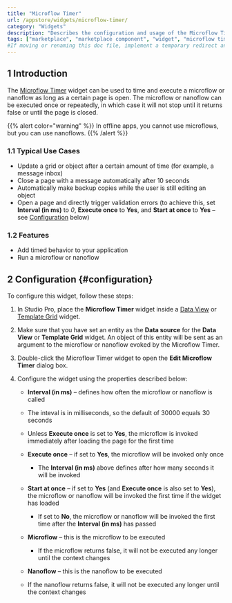 ```yaml
---
title: "Microflow Timer"
url: /appstore/widgets/microflow-timer/
category: "Widgets"
description: "Describes the configuration and usage of the Microflow Timer widget, which is available in the Mendix Marketplace."
tags: ["marketplace", "marketplace component", "widget", "microflow timer", "platform support"]
#If moving or renaming this doc file, implement a temporary redirect and let the respective team know they should update the URL in the product. See Mapping to Products for more details.
---
```


## 1 Introduction

The [Microflow Timer](https://marketplace.mendix.com/link/component/27/) widget can be used to time and execute a microflow or nanoflow as long as a certain page is open. The microflow or nanoflow can be executed once or repeatedly, in which case it will not stop until it returns false or until the page is closed. 

{{% alert color="warning" %}}
In offline apps, you cannot use microflows, but you can use nanoflows.
{{% /alert %}}

### 1.1 Typical Use Cases

* Update a grid or object after a certain amount of time (for example, a message inbox)
* Close a page with a message automatically after 10 seconds
* Automatically make backup copies while the user is still editing an object
* Open a page and directly trigger validation errors (to achieve this, set **Interval (in ms)** to *0*, **Execute once** to **Yes**, and **Start at once** to **Yes** – see [Configuration](#configuration) below)

### 1.2 Features

* Add timed behavior to your application
* Run a microflow or nanoflow

## 2 Configuration {#configuration}

To configure this widget, follow these steps:

1. In Studio Pro, place the **Microflow Timer** widget inside a [Data View](/refguide/data-view/) or [Template Grid](/refguide/template-grid/) widget.

2. Make sure that you have set an entity as the **Data source** for the **Data View** or **Template Grid** widget. An object of this entity will be sent as an argument to the microflow or nanoflow evoked by the Microflow Timer.

3. Double-click the Microflow Timer widget to open the **Edit Microflow Timer** dialog box.

4. Configure the widget using the properties described below:

   * **Interval (in ms)** – defines how often the microflow or nanoflow is called
   	
   	* The inteval is in milliseconds, so the default of 30000 equals 30 seconds
   	* Unless **Execute once** is set to **Yes**, the microflow is invoked immediately after loading the page for the first time
   	
   	* **Execute once** – if set to **Yes**, the microflow will be invoked only once
   		* The **Interval (in ms)** above defines after how many seconds it will be invoked
   	
   	* **Start at once** – if set to **Yes** (and **Execute once** is also set to **Yes**), the microflow or nanoflow will be invoked the first time if the widget has loaded
   		* If set to **No**, the microflow or nanoflow will be invoked the first time after the **Interval (in ms)** has passed
   	
   	* **Microflow** – this is the microflow to be executed
   		* If the microflow returns false, it will not be executed any longer until the context changes

   * **Nanoflow** – this is the nanoflow to be executed
   	* If the nanoflow returns false, it will not be executed any longer until the context changes
